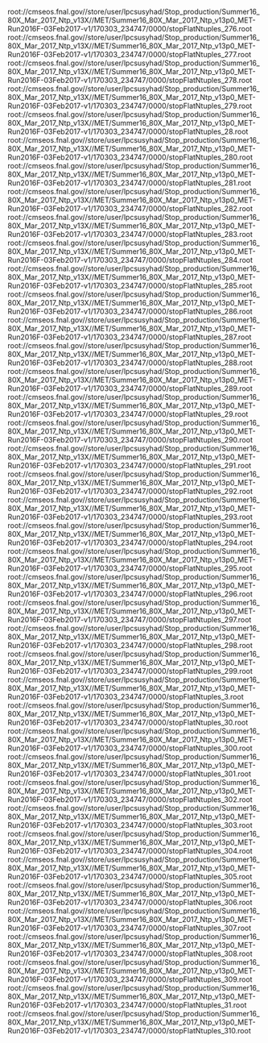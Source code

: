 root://cmseos.fnal.gov//store/user/lpcsusyhad/Stop_production/Summer16_80X_Mar_2017_Ntp_v13X//MET/Summer16_80X_Mar_2017_Ntp_v13p0_MET-Run2016F-03Feb2017-v1/170303_234747/0000/stopFlatNtuples_276.root
root://cmseos.fnal.gov//store/user/lpcsusyhad/Stop_production/Summer16_80X_Mar_2017_Ntp_v13X//MET/Summer16_80X_Mar_2017_Ntp_v13p0_MET-Run2016F-03Feb2017-v1/170303_234747/0000/stopFlatNtuples_277.root
root://cmseos.fnal.gov//store/user/lpcsusyhad/Stop_production/Summer16_80X_Mar_2017_Ntp_v13X//MET/Summer16_80X_Mar_2017_Ntp_v13p0_MET-Run2016F-03Feb2017-v1/170303_234747/0000/stopFlatNtuples_278.root
root://cmseos.fnal.gov//store/user/lpcsusyhad/Stop_production/Summer16_80X_Mar_2017_Ntp_v13X//MET/Summer16_80X_Mar_2017_Ntp_v13p0_MET-Run2016F-03Feb2017-v1/170303_234747/0000/stopFlatNtuples_279.root
root://cmseos.fnal.gov//store/user/lpcsusyhad/Stop_production/Summer16_80X_Mar_2017_Ntp_v13X//MET/Summer16_80X_Mar_2017_Ntp_v13p0_MET-Run2016F-03Feb2017-v1/170303_234747/0000/stopFlatNtuples_28.root
root://cmseos.fnal.gov//store/user/lpcsusyhad/Stop_production/Summer16_80X_Mar_2017_Ntp_v13X//MET/Summer16_80X_Mar_2017_Ntp_v13p0_MET-Run2016F-03Feb2017-v1/170303_234747/0000/stopFlatNtuples_280.root
root://cmseos.fnal.gov//store/user/lpcsusyhad/Stop_production/Summer16_80X_Mar_2017_Ntp_v13X//MET/Summer16_80X_Mar_2017_Ntp_v13p0_MET-Run2016F-03Feb2017-v1/170303_234747/0000/stopFlatNtuples_281.root
root://cmseos.fnal.gov//store/user/lpcsusyhad/Stop_production/Summer16_80X_Mar_2017_Ntp_v13X//MET/Summer16_80X_Mar_2017_Ntp_v13p0_MET-Run2016F-03Feb2017-v1/170303_234747/0000/stopFlatNtuples_282.root
root://cmseos.fnal.gov//store/user/lpcsusyhad/Stop_production/Summer16_80X_Mar_2017_Ntp_v13X//MET/Summer16_80X_Mar_2017_Ntp_v13p0_MET-Run2016F-03Feb2017-v1/170303_234747/0000/stopFlatNtuples_283.root
root://cmseos.fnal.gov//store/user/lpcsusyhad/Stop_production/Summer16_80X_Mar_2017_Ntp_v13X//MET/Summer16_80X_Mar_2017_Ntp_v13p0_MET-Run2016F-03Feb2017-v1/170303_234747/0000/stopFlatNtuples_284.root
root://cmseos.fnal.gov//store/user/lpcsusyhad/Stop_production/Summer16_80X_Mar_2017_Ntp_v13X//MET/Summer16_80X_Mar_2017_Ntp_v13p0_MET-Run2016F-03Feb2017-v1/170303_234747/0000/stopFlatNtuples_285.root
root://cmseos.fnal.gov//store/user/lpcsusyhad/Stop_production/Summer16_80X_Mar_2017_Ntp_v13X//MET/Summer16_80X_Mar_2017_Ntp_v13p0_MET-Run2016F-03Feb2017-v1/170303_234747/0000/stopFlatNtuples_286.root
root://cmseos.fnal.gov//store/user/lpcsusyhad/Stop_production/Summer16_80X_Mar_2017_Ntp_v13X//MET/Summer16_80X_Mar_2017_Ntp_v13p0_MET-Run2016F-03Feb2017-v1/170303_234747/0000/stopFlatNtuples_287.root
root://cmseos.fnal.gov//store/user/lpcsusyhad/Stop_production/Summer16_80X_Mar_2017_Ntp_v13X//MET/Summer16_80X_Mar_2017_Ntp_v13p0_MET-Run2016F-03Feb2017-v1/170303_234747/0000/stopFlatNtuples_288.root
root://cmseos.fnal.gov//store/user/lpcsusyhad/Stop_production/Summer16_80X_Mar_2017_Ntp_v13X//MET/Summer16_80X_Mar_2017_Ntp_v13p0_MET-Run2016F-03Feb2017-v1/170303_234747/0000/stopFlatNtuples_289.root
root://cmseos.fnal.gov//store/user/lpcsusyhad/Stop_production/Summer16_80X_Mar_2017_Ntp_v13X//MET/Summer16_80X_Mar_2017_Ntp_v13p0_MET-Run2016F-03Feb2017-v1/170303_234747/0000/stopFlatNtuples_29.root
root://cmseos.fnal.gov//store/user/lpcsusyhad/Stop_production/Summer16_80X_Mar_2017_Ntp_v13X//MET/Summer16_80X_Mar_2017_Ntp_v13p0_MET-Run2016F-03Feb2017-v1/170303_234747/0000/stopFlatNtuples_290.root
root://cmseos.fnal.gov//store/user/lpcsusyhad/Stop_production/Summer16_80X_Mar_2017_Ntp_v13X//MET/Summer16_80X_Mar_2017_Ntp_v13p0_MET-Run2016F-03Feb2017-v1/170303_234747/0000/stopFlatNtuples_291.root
root://cmseos.fnal.gov//store/user/lpcsusyhad/Stop_production/Summer16_80X_Mar_2017_Ntp_v13X//MET/Summer16_80X_Mar_2017_Ntp_v13p0_MET-Run2016F-03Feb2017-v1/170303_234747/0000/stopFlatNtuples_292.root
root://cmseos.fnal.gov//store/user/lpcsusyhad/Stop_production/Summer16_80X_Mar_2017_Ntp_v13X//MET/Summer16_80X_Mar_2017_Ntp_v13p0_MET-Run2016F-03Feb2017-v1/170303_234747/0000/stopFlatNtuples_293.root
root://cmseos.fnal.gov//store/user/lpcsusyhad/Stop_production/Summer16_80X_Mar_2017_Ntp_v13X//MET/Summer16_80X_Mar_2017_Ntp_v13p0_MET-Run2016F-03Feb2017-v1/170303_234747/0000/stopFlatNtuples_294.root
root://cmseos.fnal.gov//store/user/lpcsusyhad/Stop_production/Summer16_80X_Mar_2017_Ntp_v13X//MET/Summer16_80X_Mar_2017_Ntp_v13p0_MET-Run2016F-03Feb2017-v1/170303_234747/0000/stopFlatNtuples_295.root
root://cmseos.fnal.gov//store/user/lpcsusyhad/Stop_production/Summer16_80X_Mar_2017_Ntp_v13X//MET/Summer16_80X_Mar_2017_Ntp_v13p0_MET-Run2016F-03Feb2017-v1/170303_234747/0000/stopFlatNtuples_296.root
root://cmseos.fnal.gov//store/user/lpcsusyhad/Stop_production/Summer16_80X_Mar_2017_Ntp_v13X//MET/Summer16_80X_Mar_2017_Ntp_v13p0_MET-Run2016F-03Feb2017-v1/170303_234747/0000/stopFlatNtuples_297.root
root://cmseos.fnal.gov//store/user/lpcsusyhad/Stop_production/Summer16_80X_Mar_2017_Ntp_v13X//MET/Summer16_80X_Mar_2017_Ntp_v13p0_MET-Run2016F-03Feb2017-v1/170303_234747/0000/stopFlatNtuples_298.root
root://cmseos.fnal.gov//store/user/lpcsusyhad/Stop_production/Summer16_80X_Mar_2017_Ntp_v13X//MET/Summer16_80X_Mar_2017_Ntp_v13p0_MET-Run2016F-03Feb2017-v1/170303_234747/0000/stopFlatNtuples_299.root
root://cmseos.fnal.gov//store/user/lpcsusyhad/Stop_production/Summer16_80X_Mar_2017_Ntp_v13X//MET/Summer16_80X_Mar_2017_Ntp_v13p0_MET-Run2016F-03Feb2017-v1/170303_234747/0000/stopFlatNtuples_3.root
root://cmseos.fnal.gov//store/user/lpcsusyhad/Stop_production/Summer16_80X_Mar_2017_Ntp_v13X//MET/Summer16_80X_Mar_2017_Ntp_v13p0_MET-Run2016F-03Feb2017-v1/170303_234747/0000/stopFlatNtuples_30.root
root://cmseos.fnal.gov//store/user/lpcsusyhad/Stop_production/Summer16_80X_Mar_2017_Ntp_v13X//MET/Summer16_80X_Mar_2017_Ntp_v13p0_MET-Run2016F-03Feb2017-v1/170303_234747/0000/stopFlatNtuples_300.root
root://cmseos.fnal.gov//store/user/lpcsusyhad/Stop_production/Summer16_80X_Mar_2017_Ntp_v13X//MET/Summer16_80X_Mar_2017_Ntp_v13p0_MET-Run2016F-03Feb2017-v1/170303_234747/0000/stopFlatNtuples_301.root
root://cmseos.fnal.gov//store/user/lpcsusyhad/Stop_production/Summer16_80X_Mar_2017_Ntp_v13X//MET/Summer16_80X_Mar_2017_Ntp_v13p0_MET-Run2016F-03Feb2017-v1/170303_234747/0000/stopFlatNtuples_302.root
root://cmseos.fnal.gov//store/user/lpcsusyhad/Stop_production/Summer16_80X_Mar_2017_Ntp_v13X//MET/Summer16_80X_Mar_2017_Ntp_v13p0_MET-Run2016F-03Feb2017-v1/170303_234747/0000/stopFlatNtuples_303.root
root://cmseos.fnal.gov//store/user/lpcsusyhad/Stop_production/Summer16_80X_Mar_2017_Ntp_v13X//MET/Summer16_80X_Mar_2017_Ntp_v13p0_MET-Run2016F-03Feb2017-v1/170303_234747/0000/stopFlatNtuples_304.root
root://cmseos.fnal.gov//store/user/lpcsusyhad/Stop_production/Summer16_80X_Mar_2017_Ntp_v13X//MET/Summer16_80X_Mar_2017_Ntp_v13p0_MET-Run2016F-03Feb2017-v1/170303_234747/0000/stopFlatNtuples_305.root
root://cmseos.fnal.gov//store/user/lpcsusyhad/Stop_production/Summer16_80X_Mar_2017_Ntp_v13X//MET/Summer16_80X_Mar_2017_Ntp_v13p0_MET-Run2016F-03Feb2017-v1/170303_234747/0000/stopFlatNtuples_306.root
root://cmseos.fnal.gov//store/user/lpcsusyhad/Stop_production/Summer16_80X_Mar_2017_Ntp_v13X//MET/Summer16_80X_Mar_2017_Ntp_v13p0_MET-Run2016F-03Feb2017-v1/170303_234747/0000/stopFlatNtuples_307.root
root://cmseos.fnal.gov//store/user/lpcsusyhad/Stop_production/Summer16_80X_Mar_2017_Ntp_v13X//MET/Summer16_80X_Mar_2017_Ntp_v13p0_MET-Run2016F-03Feb2017-v1/170303_234747/0000/stopFlatNtuples_308.root
root://cmseos.fnal.gov//store/user/lpcsusyhad/Stop_production/Summer16_80X_Mar_2017_Ntp_v13X//MET/Summer16_80X_Mar_2017_Ntp_v13p0_MET-Run2016F-03Feb2017-v1/170303_234747/0000/stopFlatNtuples_309.root
root://cmseos.fnal.gov//store/user/lpcsusyhad/Stop_production/Summer16_80X_Mar_2017_Ntp_v13X//MET/Summer16_80X_Mar_2017_Ntp_v13p0_MET-Run2016F-03Feb2017-v1/170303_234747/0000/stopFlatNtuples_31.root
root://cmseos.fnal.gov//store/user/lpcsusyhad/Stop_production/Summer16_80X_Mar_2017_Ntp_v13X//MET/Summer16_80X_Mar_2017_Ntp_v13p0_MET-Run2016F-03Feb2017-v1/170303_234747/0000/stopFlatNtuples_310.root
